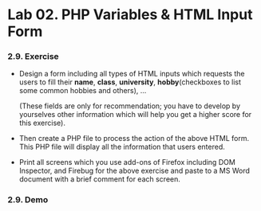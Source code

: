 # Lab 02. PHP Variables & HTML Input Form

### 2.9. Exercise

- Design a form including all types of HTML inputs which requests the users to fill their **name**, **class**, **university**, **hobby**(checkboxes to list some common hobbies and others), ... 

  (These fields are only for recommendation; you have to develop by yourselves other information which will help you get a higher score for this exercise).
- Then create a PHP file to process the action of the above HTML form. This PHP file will display all the information that users entered.
- Print all screens which you use add-ons of Firefox including DOM Inspector, and Firebug for the above exercise and paste to a MS Word document with a brief comment for each screen.

### 2.9. Demo